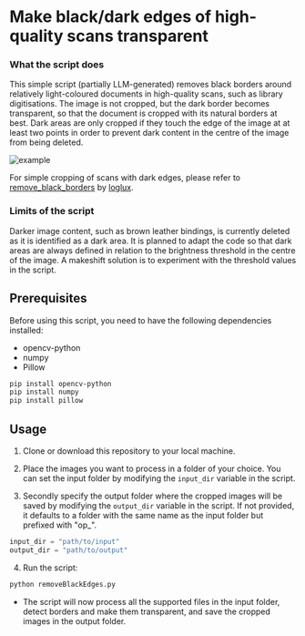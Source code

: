 # Make black/dark edges of high-quality scans transparent

### What the script does
This simple script (partially LLM-generated) removes black borders around relatively light-coloured documents in high-quality scans, such as library digitisations. The image is not cropped, but the dark border becomes transparent, so that the document is cropped with its natural borders at best. Dark areas are only cropped if they touch the edge of the image at at least two points in order to prevent dark content in the centre of the image from being deleted. 

![example](https://github.com/user-attachments/assets/467d84f3-38b5-4ed3-b9b0-b93a26c3ea82)

For simple cropping of scans with dark edges, please refer to [remove_black_borders](https://github.com/loglux/remove_black_borders/) by [loglux](https://github.com/loglux). 

### Limits of the script
Darker image content, such as brown leather bindings, is currently deleted as it is identified as a dark area. It is planned to adapt the code so that dark areas are always defined in relation to the brightness threshold in the centre of the image. A makeshift solution is to experiment with the threshold values in the script. 

## Prerequisites

Before using this script, you need to have the following dependencies installed:

- opencv-python
- numpy
- Pillow

```bash
pip install opencv-python
pip install numpy
pip install pillow
```

## Usage

1. Clone or download this repository to your local machine.

2. Place the images you want to process in a folder of your choice. You can set the input folder by modifying the `input_dir` variable in the script.

3. Secondly specify the output folder where the cropped images will be saved by modifying the `output_dir` variable in the script. If not provided, it defaults to a folder with the same name as the input folder but prefixed with "op_".

```python
input_dir = "path/to/input"
output_dir = "path/to/output"
```

4. Run the script:
```bash
python removeBlackEdges.py
```

- The script will now process all the supported files in the input folder, detect borders and make them transparent, and save the cropped images in the output folder.
